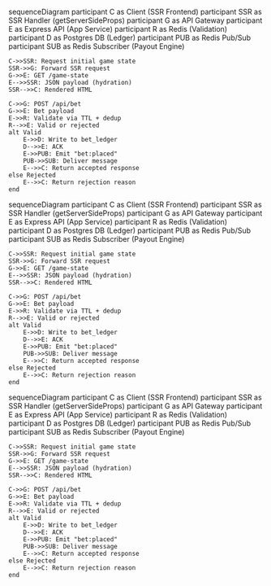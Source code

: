 sequenceDiagram
    participant C as Client (SSR Frontend)
    participant SSR as SSR Handler (getServerSideProps)
    participant G as API Gateway
    participant E as Express API (App Service)
    participant R as Redis (Validation)
    participant D as Postgres DB (Ledger)
    participant PUB as Redis Pub/Sub
    participant SUB as Redis Subscriber (Payout Engine)

    C->>SSR: Request initial game state
    SSR->>G: Forward SSR request
    G->>E: GET /game-state
    E-->>SSR: JSON payload (hydration)
    SSR-->>C: Rendered HTML

    C->>G: POST /api/bet
    G->>E: Bet payload
    E->>R: Validate via TTL + dedup
    R-->>E: Valid or rejected
    alt Valid
        E->>D: Write to bet_ledger
        D-->>E: ACK
        E->>PUB: Emit "bet:placed"
        PUB->>SUB: Deliver message
        E-->>C: Return accepted response
    else Rejected
        E-->>C: Return rejection reason
    end
sequenceDiagram
    participant C as Client (SSR Frontend)
    participant SSR as SSR Handler (getServerSideProps)
    participant G as API Gateway
    participant E as Express API (App Service)
    participant R as Redis (Validation)
    participant D as Postgres DB (Ledger)
    participant PUB as Redis Pub/Sub
    participant SUB as Redis Subscriber (Payout Engine)

    C->>SSR: Request initial game state
    SSR->>G: Forward SSR request
    G->>E: GET /game-state
    E-->>SSR: JSON payload (hydration)
    SSR-->>C: Rendered HTML

    C->>G: POST /api/bet
    G->>E: Bet payload
    E->>R: Validate via TTL + dedup
    R-->>E: Valid or rejected
    alt Valid
        E->>D: Write to bet_ledger
        D-->>E: ACK
        E->>PUB: Emit "bet:placed"
        PUB->>SUB: Deliver message
        E-->>C: Return accepted response
    else Rejected
        E-->>C: Return rejection reason
    end
sequenceDiagram
    participant C as Client (SSR Frontend)
    participant SSR as SSR Handler (getServerSideProps)
    participant G as API Gateway
    participant E as Express API (App Service)
    participant R as Redis (Validation)
    participant D as Postgres DB (Ledger)
    participant PUB as Redis Pub/Sub
    participant SUB as Redis Subscriber (Payout Engine)

    C->>SSR: Request initial game state
    SSR->>G: Forward SSR request
    G->>E: GET /game-state
    E-->>SSR: JSON payload (hydration)
    SSR-->>C: Rendered HTML

    C->>G: POST /api/bet
    G->>E: Bet payload
    E->>R: Validate via TTL + dedup
    R-->>E: Valid or rejected
    alt Valid
        E->>D: Write to bet_ledger
        D-->>E: ACK
        E->>PUB: Emit "bet:placed"
        PUB->>SUB: Deliver message
        E-->>C: Return accepted response
    else Rejected
        E-->>C: Return rejection reason
    end
